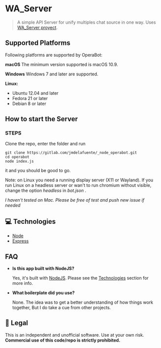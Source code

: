 
# WA_Server

> A simple API Server for unify multiples chat source in one way. Uses [WA_Server proyect](https://gitlab.com/jmdelafuente/_node_wa_server).

## Supported Platforms

Following platforms are supported by OperaBot:

**macOS**
The minimum version supported is macOS 10.9.

**Windows**
Windows 7 and later are supported.

**Linux:**

- Ubuntu 12.04 and later
- Fedora 21 or later
- Debian 8 or later

## How to start the Server

### STEPS

Clone the repo, enter the folder and run

```
git clone https://gitlab.com/jmdelafuente/_node_operabot.git
cd operabot
node index.js
```

it and you should be good to go.

Note: on Linux you need a running display server (X11 or Wayland).
If you run Linux on a headless server or wan't to run chromium without visible, change the option *headless* in _bot.json_ .

*I haven't tested on Mac. Please be free of test and push new issue if needed*

## 💻 Technologies
* [Node](https://nodejs.org/en/)
* [Express](https://expressjs.com/)

## FAQ

- **Is this app built with NodeJS?**

  Yes, it's built with [NodeJS](https://nodejs.org/en/). Please see the [Technologies](#technologies) section for more info.

- **What boilerplate did you use?**

  None. The idea was to get a better understanding of how things work together, But I do take a cue from other projects.

## 📃 Legal
This is an independent and unofficial software. Use at your own risk. **Commercial use of this code/repo is strictly prohibited.**
